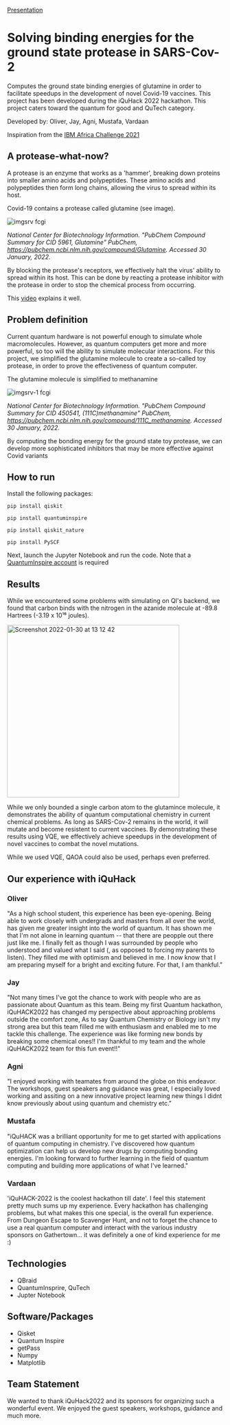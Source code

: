 [Presentation](https://docs.google.com/presentation/d/1nQ6jEULpBLEJL_xdE9jlFi61gCe786L6GbkFQqGCZh0/edit?usp=sharing)
# Solving binding energies for the ground state protease in SARS-Cov-2
Computes the ground state binding energies of glutamine in order to facilitate speedups in the development of novel Covid-19 vaccines. This project has been developed during the iQuHack 2022 hackathon. This project caters toward the quantum for good and QuTech category.

Developed by: Oliver, Jay, Agni, Mustafa, Vardaan

Inspiration from the [IBM Africa Challenge 2021](https://github.com/qiskit-community/ibm-quantum-challenge-africa-2021)

## A protease-what-now?

A protease is an enzyme that works as a 'hammer', breaking down proteins into smaller amino acids and polypeptides. These amino acids and polypeptides then form long chains, allowing the virus to spread within its host.

Covid-19 contains a protease called glutamine (see image).

![imgsrv fcgi](https://user-images.githubusercontent.com/78431611/151695110-292973a7-323c-4388-aeaa-1ee40cb041fe.png)

*National Center for Biotechnology Information. "PubChem Compound Summary for CID 5961, Glutamine" PubChem, https://pubchem.ncbi.nlm.nih.gov/compound/Glutamine. Accessed 30 January, 2022.*

By blocking the protease's receptors, we effectively halt the virus' ability to spread within its host. This can be done by reacting a protease inhibitor with the protease in order to stop the chemical process from occurring.

This [video](https://www.youtube.com/watch?v=WBYOfqlC8hQ) explains it well.

## Problem definition

Current quantum hardware is not powerful enough to simulate whole macromolecules. However, as quantum computers get more and more powerful, so too will the ability to simulate molecular interactions. For this project, we simplified the glutamine molecule to create a so-called toy protease, in order to prove the effectiveness of quantum computer.

The glutamine molecule is simplified to methanamine

![imgsrv-1 fcgi](https://user-images.githubusercontent.com/78431611/151696812-1dba07fd-bac0-4957-9196-ea9fd54ca044.png)

*National Center for Biotechnology Information. "PubChem Compound Summary for CID 450541, (111C)methanamine" PubChem, https://pubchem.ncbi.nlm.nih.gov/compound/111C_methanamine. Accessed 30 January, 2022.*

By computing the bonding energy for the ground state toy protease, we can develop more sophisticated inhibitors that may be more effective against Covid variants

## How to run

Install the following packages:
```
pip install qiskit
```
```
pip install quantuminspire
```
```
pip install qiskit_nature
```
```
pip install PySCF
```
Next, launch the Jupyter Notebook and run the code. Note that a [QuantumInspire account](https://www.quantum-inspire.com/account/create/) is required

## Results

While we encountered some problems with simulating on QI's backend, we found that carbon binds with the nitrogen in the azanide molecule at -89.8 Hartrees (-3.19 x 10¹⁶ joules). 

<img width="401" alt="Screenshot 2022-01-30 at 13 12 42" src="https://user-images.githubusercontent.com/78431611/151699135-a6aa5433-7428-4715-a553-7bf01a1f7979.png">

While we only bounded a single carbon atom to the glutamince molecule, it demonstrates the ability of quantum computational chemistry in current chemical problems. As long as SARS-Cov-2 remains in the world, it will mutate and become resistent to current vaccines. By demonstrating these results using VQE, we effectively achieve speedups in the development of novel vaccines to combat the novel mutations.

While we used VQE, QAOA could also be used, perhaps even preferred.

## Our experience with iQuHack

### Oliver
"As a high school student, this experience has been eye-opening. Being able to work closely with undergrads and masters from all over the world, has given me greater insight into the world of quantum. It has shown me that I'm not alone in learning quantum -- that there are peopple out there just like me. I finally felt as though I was surrounded by people who understood and valued what I said (, as opposed to forcing my parents to listen). They filled me with optimism and believed in me. I now know that I am preparing myself for a bright and exciting future. For that, I am thankful."

### Jay
"Not many times I've got the chance to work with people who are as passionate about Quantum as this team. Being my first Quantum hackathon, iQuHACK2022 has changed my perspective about approaching problems outside the comfort zone, As to say Quantum Chemistry or Biology isn't my strong area but this team filled me with enthusiasm and enabled me to me tackle this challenge. The experience was like forming new bonds by breaking some chemical ones!! I'm thankful to my team and the whole iQuHACK2022 team for this fun event!!"

### Agni
"I enjoyed working with teamates from around the globe on this endeavor. The workshops, guest speakers ang guidance was great, I especially loved working and assiting on a new innovative project learning new things I didnt know previously about using quantum and chemistry etc."

### Mustafa
"iQuHACK was a brilliant opportunity for me to get started with applications of quantum computing in chemistry. I've discovered how quantum optimization can help us develop new drugs by computing bonding energies. I'm looking forward to further learning in the field of quantum computing and building more applications of what I've learned."

### Vardaan
'iQuHACK-2022 is the coolest hackathon till date'. I feel this statement pretty much sums up my experience. Every hackathon has challenging problems, but what makes this one special, is the overall fun experience. From Dungeon Escape to Scavenger Hunt, and not to forget the chance to use a real quantum computer and interact with the various industry sponsors on Gathertown... it was definitely a one of kind experience for me :)

## Technologies
- QBraid
- QuantumInsprire, QuTech
- Jupter Notebook

## Software/Packages
- Qisket
- Quantum Inspire
- getPass
- Numpy
- Matplotlib

## Team Statement
We wanted to thank iQuHack2022 and its sponsors for organizing such a wonderful event. We enjoyed the guest speakers, workshops, guidance and much more.
